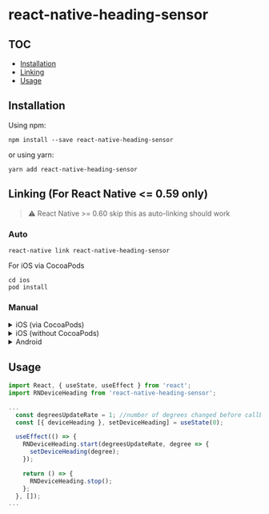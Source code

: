 # react-native-heading-sensor

## TOC

- [Installation](#installation)
- [Linking](#linking)
- [Usage](#usage)

## Installation

Using npm:

```shell
npm install --save react-native-heading-sensor
```

or using yarn:

```shell
yarn add react-native-heading-sensor
```

## Linking (For React Native <= 0.59 only)

> ⚠️ React Native >= 0.60 skip this as auto-linking should work

### Auto

```shell
react-native link react-native-heading-sensor
```

For iOS via CocoaPods

```shell
cd ios
pod install
```

### Manual

<details>
    <summary>iOS (via CocoaPods)</summary>

Add the following lines to your build targets in your `Podfile`

```
pod 'RNDeviceHeading', :path => '../node_modules/react-native-heading-sensor'
```

Then run `pod install`

</details>

<details>
    <summary>iOS (without CocoaPods)</summary>

In XCode, in the project navigator:

1. Right click `Libraries`
2. `Add Files to [your project's name]`
3. Go to `node_modules` ➜ `react-native-heading-sensor`
4. Add the file `RNDeviceHeading.xcodeproj`
5. Add `libRNDeviceHeading.a` to your project's `Build Phases` ➜ `Link Binary With Libraries`
6. Run your project (`Cmd+R`)

</details>

<details>
    <summary>Android</summary>

1. Open up `android/app/src/main/java/[...]/MainActivity.java`

- Add `import com.reactlibrary.RNRNDeviceHeadingPackage;` to the imports at the top of the file
- Add `new RNDeviceHeadingPackage()` to the list returned by the `getPackages()` method

2. Append the following lines to `android/settings.gradle`:
   ```
   include ':react-native-heading-sensor'
   project(':react-native-heading-sensor').projectDir = new File(rootProject.projectDir, 	'../node_modules/react-native-heading-sensor/android')
   ```
3. Insert the following lines inside the dependencies block in `android/app/build.gradle`:
   ```
     compile project(':react-native-heading-sensor')
   ```
   </details>

## Usage

```javascript
import React, { useState, useEffect } from 'react';
import RNDeviceHeading from 'react-native-heading-sensor';

...
  const degreesUpdateRate = 1; //number of degrees changed before callback is triggered
  const [{ deviceHeading }, setDeviceHeading] = useState(0);

  useEffect(() => {
    RNDeviceHeading.start(degreesUpdateRate, degree => {
      setDeviceHeading(degree);
    });

    return () => {
      RNDeviceHeading.stop();
    };
  }, []);
...

```
